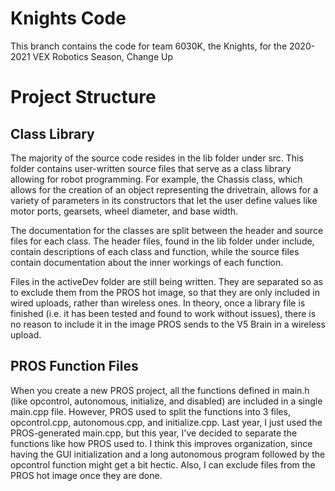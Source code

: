 # Knights Code

This branch contains the code for team 6030K, the Knights, for the 2020-2021 VEX Robotics Season, Change Up

# Project Structure

## Class Library

The majority of the source code resides in the lib folder under src. This folder contains user-written source files that
serve as a class library allowing for robot programming. For example, the Chassis class, which allows for the creation of
an object representing the drivetrain, allows for a variety of parameters in its constructors that let the user define 
values like motor ports, gearsets, wheel diameter, and base width.

The documentation for the classes are split between the header and source files for each class. The header files, found
in the lib folder under include, contain descriptions of each class and function, while the source files contain documentation
about the inner workings of each function.

Files in the activeDev folder are still being written. They are separated so as to exclude them from the PROS hot image, so that
they are only included in wired uploads, rather than wireless ones. In theory, once a library file is finished (i.e. it has been
tested and found to work without issues), there is no reason to include it in the image PROS sends to the V5 Brain in a wireless
upload.

## PROS Function Files

When you create a new PROS project, all the functions defined in main.h (like opcontrol, autonomous, initialize, and disabled) are
included in a single main.cpp file. However, PROS used to split the functions into 3 files, opcontrol.cpp, autonomous.cpp, and
initialize.cpp. Last year, I just used the PROS-generated main.cpp, but this year, I've decided to separate the functions like how
PROS used to. I think this improves organization, since having the GUI initialization and a long autonomous program followed by the opcontrol function might get
a bit hectic. Also, I can exclude files from the PROS hot image once they are done.